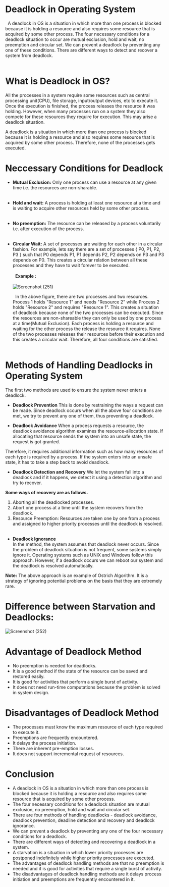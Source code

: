 # Deadlock in Operating System
  &nbsp;
A deadlock in OS is a situation in which more than one process is blocked because it is holding a resource and also requires some resource that is acquired by some other process. The four necessary conditions for a deadlock situation to occur are mutual exclusion, hold and wait, no preemption and circular set. We can prevent a deadlock by preventing any one of these conditions. There are different ways to detect and recover a system from deadlock.<br><br>
 
# What is Deadlock in OS?
All the processes in a system require some resources such as central processing unit(CPU), file storage, input/output devices, etc to execute it. Once the execution is finished, the process releases the resource it was holding. However, when many processes run on a system they also compete for these resources they require for execution. This may arise a deadlock situation.

A deadlock is a situation in which more than one process is blocked because it is holding a resource and also requires some resource that is acquired by some other process. Therefore, none of the processes gets executed.

# Neccessary Conditions for Deadlock
- **Mutual Exclusion:** Only one process can use a resource at any given time i.e. the resources are non-sharable.<br><br>
- **Hold and wait:** A process is holding at least one resource at a time and is waiting to acquire other resources held by some other process.<br><br>
- **No preemption:** The resource can be released by a process voluntarily i.e. after execution of the process.<br><br>
- **Circular Wait:**  A set of processes are waiting for each other in a circular fashion. For example, lets say there are a set of processes { P0, P1, P2, P3 } such that P0 depends P1, P1 depends P2, P2 depends on P3 and P3 depends on P0. This creates a circular relation between all these processes and they have to wait forever to be executed.<br><br>
  &nbsp;
 **Example :**<br><br>
 ![Screenshot (251)](https://user-images.githubusercontent.com/67328331/196383516-84d04dc8-5058-46b4-96f6-51b2d57d26c6.png)

   &nbsp;
 In the above figure, there are two processes and two resources. Process 1 holds "Resource 1" and needs "Resource 2" while Process 2 holds "Resource 2" and requires "Resource 1". This creates a situation of deadlock because none of the two processes can be executed. Since the resources are non-shareable they can only be used by one process at a time(Mutual Exclusion). Each process is holding a resource and waiting for the other process the release the resource it requires. None of the two processes releases their resources before their execution and this creates a circular wait. Therefore, all four conditions are satisfied.<br><br>
 
 # Methods of Handling Deadlocks in Operating System
 The first two methods are used to ensure the system never enters a deadlock.
 
 - **Deadlock Prevention**
 This is done by restraining the ways a request can be made. Since deadlock occurs when all the above four conditions are met, we try to prevent any one of them, thus preventing a deadlock.

- **Deadlock Avoidance**
When a process requests a resource, the deadlock avoidance algorithm examines the resource-allocation state. If allocating that resource sends the system into an unsafe state, the request is got granted.

Therefore, it requires additional information such as how many resources of each type is required by a process. If the system enters into an unsafe state, it has to take a step back to avoid deadlock.

- **Deadlock Detection and Recovery**
We let the system fall into a deadlock and if it happens, we detect it using a detection algorithm and try to recover.

 **Some ways of recovery are as follows.**

1. Aborting all the deadlocked processes.
2. Abort one process at a time until the system recovers from the deadlock.
3. Resource Preemption: Resources are taken one by one from a process and assigned to higher priority processes until the deadlock is resolved.<br><br>

- **Deadlock Ignorance**<br>
In the method, the system assumes that deadlock never occurs. Since the problem of deadlock situation is not frequent, some systems simply ignore it. Operating systems such as UNIX and Windows follow this approach. However, if a deadlock occurs we can reboot our system and the deadlock is resolved automatically.

**Note:** The above approach is an example of Ostrich Algorithm. It is a strategy of ignoring potential problems on the basis that they are extremely rare.

# Difference between Starvation and Deadlocks:
![Screenshot (252)](https://user-images.githubusercontent.com/67328331/196383905-3dcc4dd2-a54f-4dc7-ae00-6255935c5896.png)



# Advantage of Deadlock Method
- No preemption is needed for deadlocks.
- It is a good method if the state of the resource can be saved and restored easily.
- It is good for activities that perform a single burst of activity.
- It does not need run-time computations because the problem is solved in system design.

# Disadvantages of Deadlock Method
- The processes must know the maximum resource of each type required to execute it.
- Preemptions are frequently encountered.
- It delays the process initiation.
- There are inherent pre-emption losses.
- It does not support incremental request of resources.

# Conclusion
- A deadlock in OS is a situation in which more than one process is blocked because it is holding a resource and also requires some resource that is acquired by some other process.
- The four necessary conditions for a deadlock situation are mutual exclusion, no preemption, hold and wait and circular set.
- There are four methods of handling deadlocks - deadlock avoidance, deadlock prevention, deadline detection and recovery and deadlock ignorance.
- We can prevent a deadlock by preventing any one of the four necessary conditions for a deadlock.
- There are different ways of detecting and recovering a deadlock in a system.
- A starvation is a situation in which lower priority processes are postponed indefinitely while higher priority processes are executed.
- The advantages of deadlock handling methods are that no preemption is needed and it is good for activities that require a single burst of activity.
- The disadvantages of deadlock handling methods are it delays process initiation and preemptions are frequently encountered in it.
